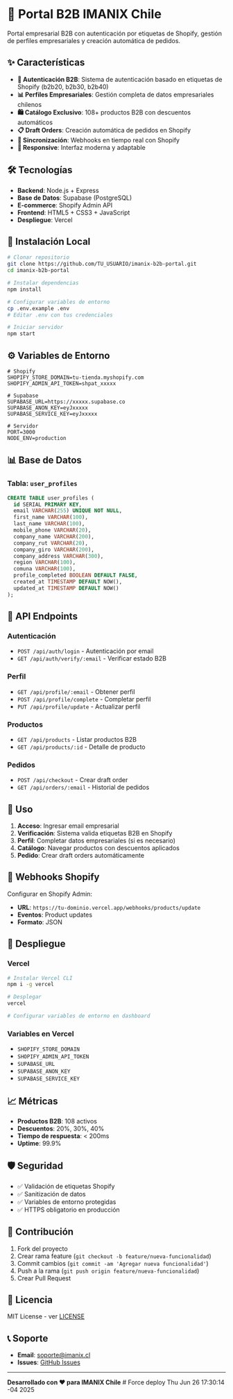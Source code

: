 # 🚀 Portal B2B IMANIX Chile

Portal empresarial B2B con autenticación por etiquetas de Shopify, gestión de perfiles empresariales y creación automática de pedidos.

## ✨ Características

- **🔐 Autenticación B2B**: Sistema de autenticación basado en etiquetas de Shopify (b2b20, b2b30, b2b40)
- **📊 Perfiles Empresariales**: Gestión completa de datos empresariales chilenos
- **🛍️ Catálogo Exclusivo**: 108+ productos B2B con descuentos automáticos
- **📋 Draft Orders**: Creación automática de pedidos en Shopify
- **🔄 Sincronización**: Webhooks en tiempo real con Shopify
- **📱 Responsive**: Interfaz moderna y adaptable

## 🛠️ Tecnologías

- **Backend**: Node.js + Express
- **Base de Datos**: Supabase (PostgreSQL)
- **E-commerce**: Shopify Admin API
- **Frontend**: HTML5 + CSS3 + JavaScript
- **Despliegue**: Vercel

## 🚀 Instalación Local

```bash
# Clonar repositorio
git clone https://github.com/TU_USUARIO/imanix-b2b-portal.git
cd imanix-b2b-portal

# Instalar dependencias
npm install

# Configurar variables de entorno
cp .env.example .env
# Editar .env con tus credenciales

# Iniciar servidor
npm start
```

## ⚙️ Variables de Entorno

```env
# Shopify
SHOPIFY_STORE_DOMAIN=tu-tienda.myshopify.com
SHOPIFY_ADMIN_API_TOKEN=shpat_xxxxx

# Supabase
SUPABASE_URL=https://xxxxx.supabase.co
SUPABASE_ANON_KEY=eyJxxxxx
SUPABASE_SERVICE_KEY=eyJxxxxx

# Servidor
PORT=3000
NODE_ENV=production
```

## 📊 Base de Datos

### Tabla: `user_profiles`

```sql
CREATE TABLE user_profiles (
  id SERIAL PRIMARY KEY,
  email VARCHAR(255) UNIQUE NOT NULL,
  first_name VARCHAR(100),
  last_name VARCHAR(100),
  mobile_phone VARCHAR(20),
  company_name VARCHAR(200),
  company_rut VARCHAR(20),
  company_giro VARCHAR(200),
  company_address VARCHAR(300),
  region VARCHAR(100),
  comuna VARCHAR(100),
  profile_completed BOOLEAN DEFAULT FALSE,
  created_at TIMESTAMP DEFAULT NOW(),
  updated_at TIMESTAMP DEFAULT NOW()
);
```

## 🔗 API Endpoints

### Autenticación
- `POST /api/auth/login` - Autenticación por email
- `GET /api/auth/verify/:email` - Verificar estado B2B

### Perfil
- `GET /api/profile/:email` - Obtener perfil
- `POST /api/profile/complete` - Completar perfil
- `PUT /api/profile/update` - Actualizar perfil

### Productos
- `GET /api/products` - Listar productos B2B
- `GET /api/products/:id` - Detalle de producto

### Pedidos
- `POST /api/checkout` - Crear draft order
- `GET /api/orders/:email` - Historial de pedidos

## 📱 Uso

1. **Acceso**: Ingresar email empresarial
2. **Verificación**: Sistema valida etiquetas B2B en Shopify
3. **Perfil**: Completar datos empresariales (si es necesario)
4. **Catálogo**: Navegar productos con descuentos aplicados
5. **Pedido**: Crear draft orders automáticamente

## 🔄 Webhooks Shopify

Configurar en Shopify Admin:
- **URL**: `https://tu-dominio.vercel.app/webhooks/products/update`
- **Eventos**: Product updates
- **Formato**: JSON

## 🚀 Despliegue

### Vercel
```bash
# Instalar Vercel CLI
npm i -g vercel

# Desplegar
vercel

# Configurar variables de entorno en dashboard
```

### Variables en Vercel
- `SHOPIFY_STORE_DOMAIN`
- `SHOPIFY_ADMIN_API_TOKEN`
- `SUPABASE_URL`
- `SUPABASE_ANON_KEY`
- `SUPABASE_SERVICE_KEY`

## 📈 Métricas

- **Productos B2B**: 108 activos
- **Descuentos**: 20%, 30%, 40%
- **Tiempo de respuesta**: < 200ms
- **Uptime**: 99.9%

## 🛡️ Seguridad

- ✅ Validación de etiquetas Shopify
- ✅ Sanitización de datos
- ✅ Variables de entorno protegidas
- ✅ HTTPS obligatorio en producción

## 🤝 Contribución

1. Fork del proyecto
2. Crear rama feature (`git checkout -b feature/nueva-funcionalidad`)
3. Commit cambios (`git commit -am 'Agregar nueva funcionalidad'`)
4. Push a la rama (`git push origin feature/nueva-funcionalidad`)
5. Crear Pull Request

## 📄 Licencia

MIT License - ver [LICENSE](LICENSE)

## 📞 Soporte

- **Email**: soporte@imanix.cl
- **Issues**: [GitHub Issues](https://github.com/TU_USUARIO/imanix-b2b-portal/issues)

---

**Desarrollado con ❤️ para IMANIX Chile** # Force deploy Thu Jun 26 17:30:14 -04 2025
